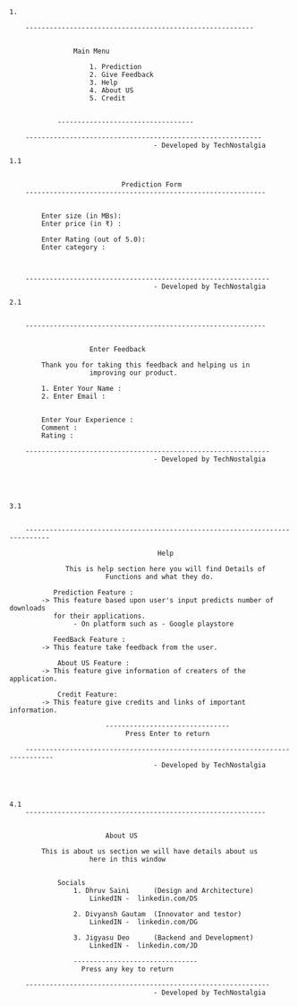 



	1.
	
		---------------------------------------------------------
		
		
					Main Menu
			
						1. Prediction
						2. Give Feedback
						3. Help
						4. About US
						5. Credit
						
					
				----------------------------------

		-----------------------------------------------------------
										- Developed by TechNostalgia			
			
	1.1
	
	
		                        Prediction Form
		------------------------------------------------------------
		
						
			Enter size (in MBs):  		
			Enter price (in ₹) : 
			
			Enter Rating (out of 5.0): 
			Enter category :
			
			
						
		-------------------------------------------------------------
										- Developed by TechNostalgia
									
	2.1
	
	
		------------------------------------------------------------
		
		
						Enter Feedback
			
			Thank you for taking this feedback and helping us in 
						improving our product.

			1. Enter Your Name : 
			2. Enter Email : 
		
		
			Enter Your Experience : 
			Comment : 
			Rating : 
			
		-------------------------------------------------------------
										- Developed by TechNostalgia
										
										
										
										
										
	3.1
	
	
		----------------------------------------------------------------------------
		
						                 Help
			
			      This is help section here you will find Details of
					        Functions and what they do.

			   Prediction Feature :                                                   
			-> This feature based upon user's input predicts number of downloads        
			   for their applications.                                                  
			        - On platform such as - Google playstore                        

			   FeedBack Feature :                                                    
			-> This feature take feedback from the user.                             
                                                                             
			    About US Feature :                                                     
			-> This feature give information of creaters of the application.           
                                                                                
			    Credit Feature:                                                       
			-> This feature give credits and links of important information.            
    					
					        -------------------------------
					             Press Enter to return  
						
		-----------------------------------------------------------------------------
										- Developed by TechNostalgia
										
										
										
										
	4.1
		------------------------------------------------------------
		
		
						    About US
			
			This is about us section we will have details about us 
						here in this window
						
				
				Socials
					1. Dhruv Saini 		(Design and Architecture)
						LinkedIN -  linkedin.com/DS
						
					2. Divyansh Gautam 	(Innovator and testor)
						LinkedIN -  linkedin.com/DG
						
					3. Jigyasu Deo 		(Backend and Development)
						LinkedIN -  linkedin.com/JD
			
					-------------------------------
					  Press any key to return 
						
		-------------------------------------------------------------
										- Developed by TechNostalgia
										
			
										
										
										
										
										
										
										
										